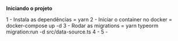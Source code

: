 **Iniciando o projeto**

1 - Instala as dependências = yarn 
2 - Iniciar o container no docker = docker-compose up -d 
3 - Rodar as migrations = yarn typeorm migration:run -d src/data-source.ts 
4 - 
5 -